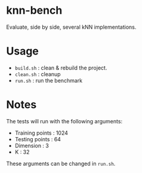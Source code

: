 # knn-bench

Evaluate, side by side, several kNN implementations.

# Usage

- `build.sh` : clean & rebuild the project.
- `clean.sh` : cleanup
- `run.sh`   : run the benchmark

# Notes

The tests will run with the following arguments:

- Training points : 1024
- Testing points  : 64
- Dimension       : 3
- K               : 32

These arguments can be changed in `run.sh`.
